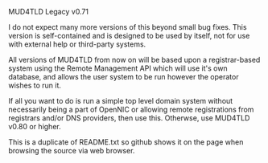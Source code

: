 MUD4TLD Legacy v0.71

I do not expect many more versions of this beyond small bug fixes. This version is self-contained and is designed to be used by itself, not for use with external help or third-party systems.

All versions of MUD4TLD from now on will be based upon a registrar-based system using the Remote Management API which will use it's own database, and allows the user system to be run however the operator wishes to run it.

If all you want to do is run a simple top level domain system without necessarily being a part of OpenNIC or allowing remote registrations from registrars and/or DNS providers, then use this. Otherwse, use MUD4TLD v0.80 or higher.

This is a duplicate of README.txt so github shows it on the page when browsing the source via web browser.